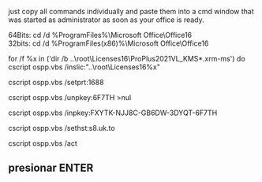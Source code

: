 just copy all commands individually and paste them into a cmd window that was started as administrator as soon as your office is ready.

64Bits: cd /d %ProgramFiles%\Microsoft Office\Office16       
32bits: cd /d %ProgramFiles(x86)%\Microsoft Office\Office16  

for /f %x in ('dir /b ..\root\Licenses16\ProPlus2021VL_KMS*.xrm-ms') do cscript ospp.vbs /inslic:"..\root\Licenses16\%x"

cscript ospp.vbs /setprt:1688

cscript ospp.vbs /unpkey:6F7TH >nul

cscript ospp.vbs /inpkey:FXYTK-NJJ8C-GB6DW-3DYQT-6F7TH

cscript ospp.vbs /sethst:s8.uk.to

cscript ospp.vbs /act

presionar ENTER
----------------------------------------------------------
